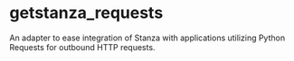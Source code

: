 # getstanza_requests

An adapter to ease integration of Stanza with applications utilizing Python
Requests for outbound HTTP requests.
